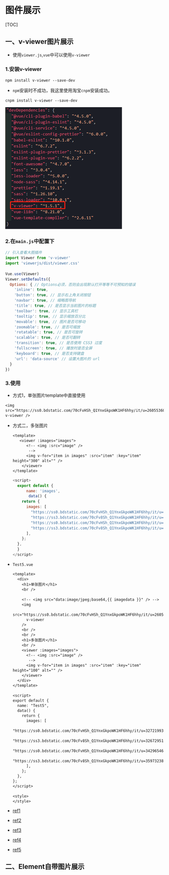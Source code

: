 # 图件展示

[TOC]

## 一、v-viewer图片展示

- 使用`viewer.js`,`vue`中可以使用`v-viewer`



### 1.安装v-viewer

```
npm install v-viewer --save-dev
```

- `npm`安装时不成功，我这里使用淘宝`cnpm`安装成功。

```
cnpm install v-viewer --save-dev
```

![](IMG/微信截图_20201127100716.png)



### 2.在`main.js`中配置下

```js
// 引入查看大图插件
import Viewer from 'v-viewer'
import 'viewerjs/dist/viewer.css'

Vue.use(Viewer)
Viewer.setDefaults({
  Options: { // Options必须，否则会出现默认打开等等不可预知的错误
  	'inline': true, 
  	'button': true, // 显示右上角关闭按钮
  	'navbar': true, // 缩略图导航
  	'title': true, // 是否显示当前图片的标题
  	'toolbar': true, // 显示工具栏
  	'tooltip': true, // 显示缩放百分比
  	'movable': true, // 图片是否可移动
  	'zoomable': true, // 是否可缩放
  	'rotatable': true, // 是否可旋转
  	'scalable': true, // 是否可翻转
  	'transition': true, // 是否使用 CSS3 过度
  	'fullscreen': true, // 播放时是否全屏
  	'keyboard': true, // 是否支持键盘
  	'url': 'data-source' // 设置大图片的 url
  }
})

```



### 3.使用

- 方式1，单张图片template中直接使用

```
<img src="https://ss0.bdstatic.com/70cFvHSh_Q1YnxGkpoWK1HF6hhy/it/u=2605536016,3480752382&fm=11&gp=0.jpg" v-viewer />
```

- 方式二，多张图片

  ```vue
  <template>
     <viewer :images="images">
        <!-- <img :src="image" />
         -->
        <img v-for="item in images" :src="item" :key="item" height="300" alt="" />
      </viewer>
  </template>
  ```

  ```js
  <script>
  	export default {
  		name: 'images',
  		 data() {
      return {
        images: [
          "https://ss0.bdstatic.com/70cFvHSh_Q1YnxGkpoWK1HF6hhy/it/u=3272199364,3404297250&fm=26&gp=0.jpg",
          "https://ss3.bdstatic.com/70cFv8Sh_Q1YnxGkpoWK1HF6hhy/it/u=3267295166,2381808815&fm=26&gp=0.jpg",
          "https://ss0.bdstatic.com/70cFvHSh_Q1YnxGkpoWK1HF6hhy/it/u=3429654663,2972188411&fm=26&gp=0.jpg",
          "https://ss3.bdstatic.com/70cFv8Sh_Q1YnxGkpoWK1HF6hhy/it/u=3597323878,2962972725&fm=26&gp=0.jpg",
        ],
      };
    },
  	}
  </script>
  
  ```

- `Test5.vue`

  ```vue
  <template>
    <div>
      <h1>单张图片</h1>
      <br />
  
      <!-- <img src="data:image/jpeg;base64,{{ imagedata }}" /> -->
      <img
        src="https://ss0.bdstatic.com/70cFvHSh_Q1YnxGkpoWK1HF6hhy/it/u=2605536016,3480752382&fm=11&gp=0.jpg"
        v-viewer
      />
      <br />
      <br />
      <h1>多张图片</h1>
      <br />
      <viewer :images="images">
        <!-- <img :src="image" />
         -->
        <img v-for="item in images" :src="item" :key="item" height="100" alt="" />
      </viewer>
    </div>
  </template>
  
  <script>
  export default {
    name: "Test5",
    data() {
      return {
        images: [
          "https://ss0.bdstatic.com/70cFvHSh_Q1YnxGkpoWK1HF6hhy/it/u=3272199364,3404297250&fm=26&gp=0.jpg",
          "https://ss3.bdstatic.com/70cFv8Sh_Q1YnxGkpoWK1HF6hhy/it/u=3267295166,2381808815&fm=26&gp=0.jpg",
          "https://ss0.bdstatic.com/70cFvHSh_Q1YnxGkpoWK1HF6hhy/it/u=3429654663,2972188411&fm=26&gp=0.jpg",
          "https://ss3.bdstatic.com/70cFv8Sh_Q1YnxGkpoWK1HF6hhy/it/u=3597323878,2962972725&fm=26&gp=0.jpg",
        ],
      };
    },
  };
  </script>
  
  <style>
  </style>
  ```

  



- [ref1](https://www.jianshu.com/p/abf3a1d0afe0)
- [ref2](https://blog.csdn.net/HeiYanMin/article/details/105850280?utm_medium=distribute.pc_relevant.none-task-blog-OPENSEARCH-1.control&depth_1-utm_source=distribute.pc_relevant.none-task-blog-OPENSEARCH-1.control)
- [ref3](https://blog.csdn.net/qq_41619796/article/details/103816141?ops_request_misc=%257B%2522request%255Fid%2522%253A%2522160499888719725222402427%2522%252C%2522scm%2522%253A%252220140713.130102334.pc%255Fblog.%2522%257D&request_id=160499888719725222402427&biz_id=0&utm_medium=distribute.pc_search_result.none-task-blog-2~blog~first_rank_v1~rank_blog_v1-5-103816141.pc_v1_rank_blog_v1&utm_term=%E5%9B%BE%E7%89%87&spm=1018.2118.3001.4450)
- [ref4](https://blog.csdn.net/s18438610353/article/details/103424313)
- [ref5](https://blog.csdn.net/weixin_40137911/article/details/85230904?utm_medium=distribute.pc_relevant.none-task-blog-BlogCommendFromMachineLearnPai2-3.control&depth_1-utm_source=distribute.pc_relevant.none-task-blog-BlogCommendFromMachineLearnPai2-3.control)



## 二、Element自带图片展示


